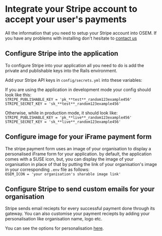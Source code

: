 # Integrate your Stripe account to accept your user's payments
All the information that you need to setup your Stripe account into OSEM.
If you have any problems with installing don't hesitate to [contact us](https://github.com/openSUSE/osem#contact)

## Configure Stripe into the application
To configure Stripe into your application all you need to do is add the private and publishable keys into the Rails environment.

Add your Stripe API keys in `config/secrets.yml` into these variables:

If you are using the application in development mode your config should look like this:  
  `STRIPE_PUBLISHABLE_KEY = 'pk_**test**_random123example456'`  
  `STRIPE_SECRET_KEY = 'sk_**test**_random123example456'`

Otherwise, while in production mode, it should look like:  
  `STRIPE_PUBLISHABLE_KEY = 'pk_**live**_random123example456'`  
  `STRIPE_SECRET_KEY = 'sk_**live**_random123example456'`

## Configure image for your iFrame payment form
The stripe payment form uses an image of your organisation to display a personalised iFrame form for your application.
by default, the application comes with a SUSE icon, but, you can display the image of your organisation in place of that
by putting the link of your organisation's image in your corresponding `.env` file as follows:  
  `OSEM_ICON = 'your organisation's sharable image link'`

## Configure Stripe to send custom emails for your organisation
Stripe sends email reciepts for every successful payment done through its gateway.
You can also customise your payment reciepts by adding your personalisation like organisation name, logo etc.

You can see the options for personalisation [here](https://dashboard.stripe.com/account/public).
